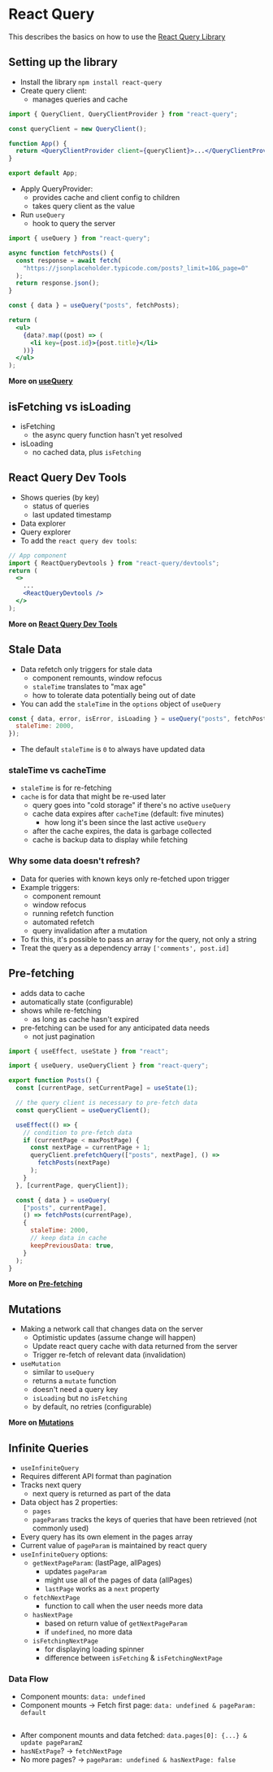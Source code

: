 # React Query

This describes the basics on how to use the [React Query Library](https://react-query.tanstack.com/)

## Setting up the library

- Install the library `npm install react-query`
- Create query client:
  - manages queries and cache

```jsx
import { QueryClient, QueryClientProvider } from "react-query";

const queryClient = new QueryClient();

function App() {
  return <QueryClientProvider client={queryClient}>...</QueryClientProvider>;
}

export default App;
```

- Apply QueryProvider:
  - provides cache and client config to children
  - takes query client as the value
- Run `useQuery`
  - hook to query the server

```jsx
import { useQuery } from "react-query";

async function fetchPosts() {
  const response = await fetch(
    "https://jsonplaceholder.typicode.com/posts?_limit=10&_page=0"
  );
  return response.json();
}

const { data } = useQuery("posts", fetchPosts);

return (
  <ul>
    {data?.map((post) => (
      <li key={post.id}>{post.title}</li>
    ))}
  </ul>
);
```

**More on [useQuery](<[useQuery](https://react-query.tanstack.com/reference/useQuery)>)**

## isFetching vs isLoading

- isFetching
  - the async query function hasn't yet resolved
- isLoading
  - no cached data, plus `isFetching`

## React Query Dev Tools

- Shows queries (by key)
  - status of queries
  - last updated timestamp
- Data explorer
- Query explorer
- To add the `react query dev tools`:

```jsx
// App component
import { ReactQueryDevtools } from "react-query/devtools";
return (
  <>
    ...
    <ReactQueryDevtools />
  </>
);
```

**More on [React Query Dev Tools](https://react-query.tanstack.com/devtools)**

## Stale Data

- Data refetch only triggers for stale data
  - component remounts, window refocus
  - `staleTime` translates to "max age"
  - how to tolerate data potentially being out of date
- You can add the `staleTime` in the `options` object of `useQuery`

```javascript
const { data, error, isError, isLoading } = useQuery("posts", fetchPosts, {
  staleTime: 2000,
});
```

- The default `staleTime` is `0` to always have updated data

### staleTime vs cacheTime

- `staleTime` is for re-fetching
- `cache` is for data that might be re-used later
  - query goes into "cold storage" if there's no active `useQuery`
  - cache data expires after `cacheTime` (default: five minutes)
    - how long it's been since the last active `useQuery`
  - after the cache expires, the data is garbage collected
  - cache is backup data to display while fetching

### Why some data doesn't refresh?

- Data for queries with known keys only re-fetched upon trigger
- Example triggers:
  - component remount
  - window refocus
  - running refetch function
  - automated refetch
  - query invalidation after a mutation
- To fix this, it's possible to pass an array for the query, not only a string
- Treat the query as a dependency array `['comments', post.id]`

## Pre-fetching

- adds data to cache
- automatically state (configurable)
- shows while re-fetching
  - as long as cache hasn't expired
- pre-fetching can be used for any anticipated data needs
  - not just pagination

```jsx
import { useEffect, useState } from "react";

import { useQuery, useQueryClient } from "react-query";

export function Posts() {
  const [currentPage, setCurrentPage] = useState(1);

  // the query client is necessary to pre-fetch data
  const queryClient = useQueryClient();

  useEffect(() => {
    // condition to pre-fetch data
    if (currentPage < maxPostPage) {
      const nextPage = currentPage + 1;
      queryClient.prefetchQuery(["posts", nextPage], () =>
        fetchPosts(nextPage)
      );
    }
  }, [currentPage, queryClient]);

  const { data } = useQuery(
    ["posts", currentPage],
    () => fetchPosts(currentPage),
    {
      staleTime: 2000,
      // keep data in cache
      keepPreviousData: true,
    }
  );
}
```

**More on [Pre-fetching](https://react-query.tanstack.com/guides/prefetching)**

## Mutations

- Making a network call that changes data on the server
  - Optimistic updates (assume change will happen)
  - Update react query cache with data returned from the server
  - Trigger re-fetch of relevant data (invalidation)
- `useMutation`
  - similar to `useQuery`
  - returns a `mutate` function
  - doesn't need a query key
  - `isLoading` but no `isFetching`
  - by default, no retries (configurable)

**More on [Mutations](https://react-query.tanstack.com/guides/mutations)**

## Infinite Queries

- `useInfiniteQuery`
- Requires different API format than pagination
- Tracks next query
  - next query is returned as part of the data
- Data object has 2 properties:
  - `pages`
  - `pageParams` tracks the keys of queries that have been retrieved (not commonly used)
- Every query has its own element in the pages array
- Current value of `pageParam` is maintained by react query
- `useInfiniteQuery` options:
  - `getNextPageParam`: (lastPage, allPages)
    - updates `pageParam`
    - might use all of the pages of data (allPages)
    - `lastPage` works as a `next` property
  - `fetchNextPage`
    - function to call when the user needs more data
  - `hasNextPage`
    - based on return value of `getNextPageParam`
    - if `undefined`, no more data
  - `isFetchingNextPage`
    - for displaying loading spinner
    - difference between `isFetching` & `isFetchingNextPage`

### Data Flow

- Component mounts: `data: undefined`
- Component mounts -> Fetch first page: `data: undefined & pageParam: default`

```javascript

```

- After component mounts and data fetched: `data.pages[0]: {...} & update pageParamZ`
- `hasNExtPage`? -> `fetchNextPage`
- No more pages? -> `pageParam: undefined & hasNextPage: false`

